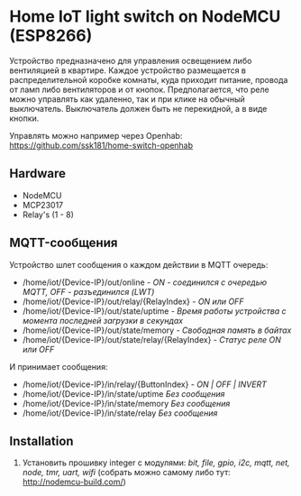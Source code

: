 # Home IoT light switch on NodeMCU (ESP8266)
Устройство предназначено для управления освещением либо вентиляцией в квартире.
Каждое устройство размещается в распределительной коробке комнаты, куда приходит питание, провода от ламп либо вентиляторов и от кнопок.
Предполагается, что реле можно управлять как удаленно, так и при клике на обычный выключатель.
Выключатель должен быть не перекидной, а в виде кнопки.

Управлять можно например через Openhab:
https://github.com/ssk181/home-switch-openhab

## Hardware
- NodeMCU
- MCP23017
- Relay's (1 - 8)

## MQTT-сообщения
Устройство шлет сообщения о каждом действии в MQTT очередь:

- /home/iot/{Device-IP}/out/online               *- ON - соединился с очередью MQTT, OFF - разъединился (LWT)*
- /home/iot/{Device-IP}/out/relay/{RelayIndex}   *- ON или OFF*
- /home/iot/{Device-IP}/out/state/uptime         *- Время работы устройства с момента последней загрузки в секундах*
- /home/iot/{Device-IP}/out/state/memory         *- Свободная память в байтах*
- /home/iot/{Device-IP}/out/state/relay/{RelayIndex} *- Статус реле ON или OFF*

И принимает сообщения:
- /home/iot/{Device-IP}/in/relay/{ButtonIndex}  *- ON | OFF | INVERT*
- /home/iot/{Device-IP}/in/state/uptime         *Без сообщения*
- /home/iot/{Device-IP}/in/state/memory         *Без сообщения*
- /home/iot/{Device-IP}/in/state/relay          *Без сообщения*

## Installation
1. Установить прошивку integer с модулями: *bit, file, gpio, i2c, mqtt, net, node, tmr, uart, wifi* (собрать можно самому либо тут: http://nodemcu-build.com/)
